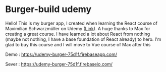 # Burger-build udemy

Hello! This is my burger app, I created when learning the React course of Maximilian Schwarzmüller on Udemy ([Link](https://www.udemy.com/course/react-the-complete-guide-incl-redux/)). A huge thanks to Max for creating a great course. I have learned a lot about React from nothing (maybe not nothing, I have a base foundation of React already) to hero. I'm glad to buy this course and I will move to Vue course of Max after this

Demo : https://udemy-burger-75d1f.firebaseapp.com/ 

Sever : https://udemy-burger-75d1f.firebaseio.com/

